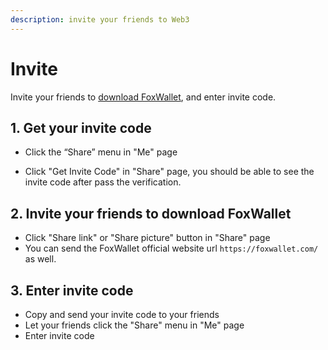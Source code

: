 ```yaml
---
description: invite your friends to Web3
---
```


# Invite
Invite your friends to [download FoxWallet](https://foxwallet.com/download), and enter invite code.

## 1. Get your invite code

* Click the “Share” menu in "Me" page

* Click "Get Invite Code" in "Share" page, you should be able to see the invite code after pass the verification.

## 2. Invite your friends to download FoxWallet

* Click "Share link" or "Share picture" button in "Share" page 
* You can send the FoxWallet official website url `https://foxwallet.com/` as well.

## 3. Enter invite code

* Copy and send your invite code to your friends
* Let your friends click the "Share" menu in "Me" page
* Enter invite code